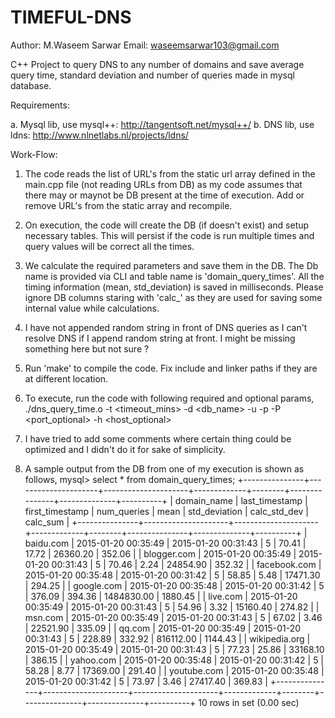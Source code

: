 # TIMEFUL-DNS

Author: M.Waseem Sarwar
Email: waseemsarwar103@gmail.com

C++ Project to query DNS to any number of domains and save average query time, standard deviation and number of queries made in mysql database.

Requirements: 

a. Mysql lib, use mysql++:
http://tangentsoft.net/mysql++/
b. DNS lib, use ldns:
http://www.nlnetlabs.nl/projects/ldns/

Work-Flow:

1. The code reads the list of URL's from the static url array defined in the main.cpp file (not reading URLs from DB) as my code assumes that there may or maynot be DB present at the time of execution. Add or remove URL's from the static array and recompile. 

2. On execution, the code will create the DB (if doesn't exist) and setup necessary tables. This will persist if the code is run multiple times and query values will be correct all the times.

3. We calculate the required parameters and save them in the DB. The Db name is provided via CLI and table name is 'domain_query_times'. All the timing information (mean, std_deviation) is saved in milliseconds. Please ignore DB columns staring with 'calc_' as they are used for saving some internal value while calculations. 

4. I have not appended random string in front of DNS queries as I can't resolve DNS if I append random string at front. I might be missing something here but not sure ?

5. Run 'make' to compile the code. Fix include and linker paths if they are at different location.

6. To execute, run the code with following required and optional params,
  ./dns_query_time.o -t <timeout_mins> -d <db_name> -u <user> -p <passwd> -P <port_optional> -h <host_optional>

7. I have tried to add some comments where certain thing could be optimized and I didn't do it for sake of simplicity. 

8. A sample output from the DB from one of my execution is shown as follows, 
mysql> select * from domain_query_times;
+---------------+---------------------+---------------------+-------------+--------+---------------+--------------+----------+
| domain_name   | last_timestamp      | first_timestamp     | num_queries | mean   | std_deviation | calc_std_dev | calc_sum |
+---------------+---------------------+---------------------+-------------+--------+---------------+--------------+----------+
| baidu.com     | 2015-01-20 00:35:49 | 2015-01-20 00:31:43 |           5 |  70.41 |         17.72 |     26360.20 |   352.06 |
| blogger.com   | 2015-01-20 00:35:49 | 2015-01-20 00:31:43 |           5 |  70.46 |          2.24 |     24854.90 |   352.32 |
| facebook.com  | 2015-01-20 00:35:48 | 2015-01-20 00:31:42 |           5 |  58.85 |          5.48 |     17471.30 |   294.25 |
| google.com    | 2015-01-20 00:35:48 | 2015-01-20 00:31:42 |           5 | 376.09 |        394.36 |   1484830.00 |  1880.45 |
| live.com      | 2015-01-20 00:35:49 | 2015-01-20 00:31:43 |           5 |  54.96 |          3.32 |     15160.40 |   274.82 |
| msn.com       | 2015-01-20 00:35:49 | 2015-01-20 00:31:43 |           5 |  67.02 |          3.46 |     22521.90 |   335.09 |
| qq.com        | 2015-01-20 00:35:49 | 2015-01-20 00:31:43 |           5 | 228.89 |        332.92 |    816112.00 |  1144.43 |
| wikipedia.org | 2015-01-20 00:35:49 | 2015-01-20 00:31:43 |           5 |  77.23 |         25.86 |     33168.10 |   386.15 |
| yahoo.com     | 2015-01-20 00:35:48 | 2015-01-20 00:31:42 |           5 |  58.28 |          8.77 |     17369.00 |   291.40 |
| youtube.com   | 2015-01-20 00:35:48 | 2015-01-20 00:31:42 |           5 |  73.97 |          3.46 |     27417.40 |   369.83 |
+---------------+---------------------+---------------------+-------------+--------+---------------+--------------+----------+
10 rows in set (0.00 sec)
